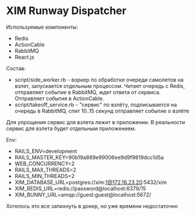 # XIM Runway Dispatcher

Используемые компоненты:
* Redis
* ActionCable
* RabbitMQ
* React.js

Состав:
* script/side_worker.rb - воркер по обработке очереди самолетов на взлет, запускается отдельным процессом. Читает очередь с Redis, отправляет событие в RabbitMQ, ждет ответа от сервиса. Отправляет события в ActionCable.
* script/takeoff_service.rb - "сервис" по взлёту, подписывается на очередь в RabbitMQ, спит 10..15 секунд отправляет событие о взлёте

Для упрощения сервис для взлета лежит в приложении.
В реальности сервис для взлета будет отдельным приложением.

Env:
* RAILS_ENV=development
* RAILS_MASTER_KEY=90b19a889e99006ee9d9f9819dcc1d5a
* WEB_CONCURRENCY=2
* RAILS_MAX_THREADS=2
* RAILS_MIN_THREADS=2
* XIM_DATABASE_URL=postgres://xim:1@172.16.23.20:5432/xim
* XIM_REDIS_URL=redis://password@localhost:6379/15
* XIM_BUNNY_URL=amqp://guest:guest@localhost:5672/

Хотелось это все запихнуть в докер, но уже времени недостаточно